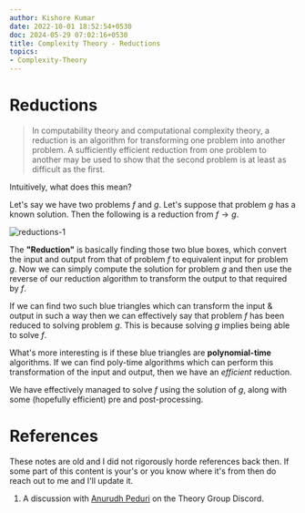 ```yaml
---
author: Kishore Kumar
date: 2022-10-01 18:52:54+0530
doc: 2024-05-29 07:02:16+0530
title: Complexity Theory - Reductions
topics:
- Complexity-Theory
---
```

# Reductions

>In computability theory and computational complexity theory, a reduction is an algorithm for transforming one problem into another problem. A sufficiently efficient reduction from one problem to another may be used to show that the second problem is at least as difficult as the first.

Intuitively, what does this mean?

Let's say we have two problems $f$ and $g$. Let's suppose that problem $g$ has a known solution. Then the following is a reduction from $f \to g$.

![reductions-1](/images/reductions-1.png)


The **"Reduction"** is basically finding those two blue boxes, which convert the input and output from that of problem $f$ to equivalent input for problem $g$. Now we can simply compute the solution for problem $g$ and then use the reverse of our reduction algorithm to transform the output to that required by $f$.

If we can find two such blue triangles which can transform the input & output in such a way then we can effectively say that problem $f$ has been reduced to solving problem $g$. This is because solving $g$ implies being able to solve $f$.

What's more interesting is if these blue triangles are **polynomial-time** algorithms. If we can find poly-time algorithms which can perform this transformation of the input and output, then we have an _efficient_ reduction.

We have effectively managed to solve $f$ using the solution of $g$, along with some (hopefully efficient) pre and post-processing.
# References
These notes are old and I did not rigorously horde references back then. If some part of this content is your's or you know where it's from then do reach out to me and I'll update it. 
1. A discussion with [Anurudh Peduri](https://anurudhp.github.io/) on the Theory Group Discord. 